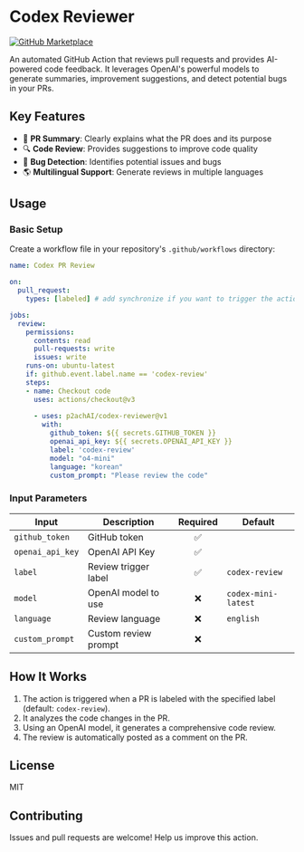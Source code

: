 # Codex Reviewer

[![GitHub Marketplace](https://img.shields.io/badge/Marketplace-Codex%20Reviewer-brightgreen.svg?colorA=24292e&colorB=0366d6)](https://github.com/marketplace/actions/codex-reviewer)

An automated GitHub Action that reviews pull requests and provides AI-powered code feedback. It leverages OpenAI's powerful models to generate summaries, improvement suggestions, and detect potential bugs in your PRs.

## Key Features

- 💬 **PR Summary**: Clearly explains what the PR does and its purpose
- 🔍 **Code Review**: Provides suggestions to improve code quality
- 🐛 **Bug Detection**: Identifies potential issues and bugs
- 🌎 **Multilingual Support**: Generate reviews in multiple languages

## Usage

### Basic Setup

Create a workflow file in your repository's `.github/workflows` directory:

```yaml
name: Codex PR Review

on:
  pull_request:
    types: [labeled] # add synchronize if you want to trigger the action when the PR is synchronized

jobs:
  review:
    permissions:
      contents: read
      pull-requests: write
      issues: write
    runs-on: ubuntu-latest
    if: github.event.label.name == 'codex-review'
    steps:
    - name: Checkout code
      uses: actions/checkout@v3
    
      - uses: p2achAI/codex-reviewer@v1
        with:
          github_token: ${{ secrets.GITHUB_TOKEN }}
          openai_api_key: ${{ secrets.OPENAI_API_KEY }}
          label: 'codex-review'
          model: "o4-mini"
          language: "korean"
          custom_prompt: "Please review the code"
```

### Input Parameters

| Input | Description | Required | Default |
|------|------|:----:|--------|
| `github_token` | GitHub token | ✅ | |
| `openai_api_key` | OpenAI API Key | ✅ | |
| `label` | Review trigger label | ✅ | `codex-review` |
| `model` | OpenAI model to use | ❌ | `codex-mini-latest` |
| `language` | Review language | ❌ | `english` |
| `custom_prompt` | Custom review prompt | ❌ | |

## How It Works

1. The action is triggered when a PR is labeled with the specified label (default: `codex-review`).
2. It analyzes the code changes in the PR.
3. Using an OpenAI model, it generates a comprehensive code review.
4. The review is automatically posted as a comment on the PR.

## License

MIT

## Contributing

Issues and pull requests are welcome! Help us improve this action.
